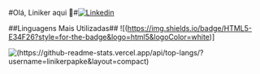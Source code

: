 #Olá, Liniker aqui 👋#[![Linkedin](https://img.shields.io/badge/LinkedIn-0077B5?style=for-the-badge&logo=linkedin&logoColor=white/)](https://linkedin.com/in/linikerpapke)

##Linguagens Mais Utilizadas##
![(https://img.shields.io/badge/HTML5-E34F26?style=for-the-badge&logo=html5&logoColor=white)]

![(https://github-readme-stats.vercel.app/api/top-langs/?username=linikerpapke&layout=compact)](https://github.com/linikerpapke/github-readme-stats)

